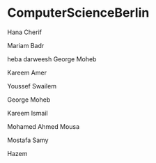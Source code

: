 
# ComputerScienceBerlin

Hana Cherif

Mariam Badr

heba darweesh
George Moheb

Kareem Amer

Youssef Swailem

George Moheb

Kareem Ismail

Mohamed Ahmed Mousa

Mostafa Samy

Hazem

